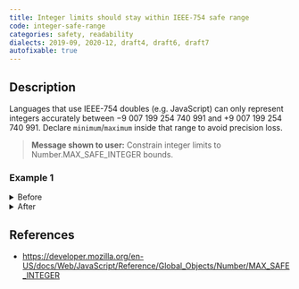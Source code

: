 ```yaml
---
title: Integer limits should stay within IEEE-754 safe range
code: integer-safe-range
categories: safety, readability
dialects: 2019-09, 2020-12, draft4, draft6, draft7
autofixable: true
---
```


## Description
Languages that use IEEE-754 doubles (e.g. JavaScript) can only represent integers accurately between −9 007 199 254 740 991 and +9 007 199 254 740 991. Declare `minimum`/`maximum` inside that range to avoid precision loss.

> **Message shown to user:**
> Constrain integer limits to Number.MAX_SAFE_INTEGER bounds.

### Example 1
<details><summary>Before</summary>
```json
{
  "$schema": "https://json-schema.org/draft/2020-12/schema",
  "type": "integer",
  "maximum": 90071992547409980,
  "minimum": -90071992547409980
}
```
</details>

<details><summary>After</summary>
```json
{
  "$schema": "https://json-schema.org/draft/2020-12/schema",
  "type": "integer",
  "maximum": 9007199254740991,
  "minimum": -9007199254740991
}
```
</details>

## References
* <https://developer.mozilla.org/en-US/docs/Web/JavaScript/Reference/Global_Objects/Number/MAX_SAFE_INTEGER>
